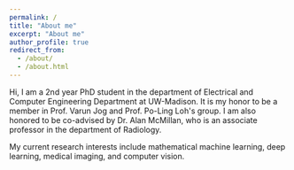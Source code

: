 ```yaml
---
permalink: /
title: "About me"
excerpt: "About me"
author_profile: true
redirect_from: 
  - /about/
  - /about.html
---
```


Hi, I am a 2nd year PhD student in the department of Electrical and Computer Engineering Department at UW-Madison. It is my honor to be a member in Prof. Varun Jog and Prof. Po-Ling Loh's group. I am also honored to be co-advised by Dr. Alan McMillan, who is an associate professor in the department of Radiology. 

My current research interests include mathematical machine learning, deep learning, medical imaging, and computer vision.

